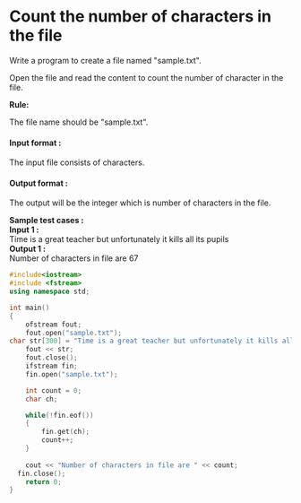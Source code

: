 # Count the number of characters in the file
Write a program to create a file named "sample.txt".

Open the file and read the content to count the number of character in the file.

**Rule:**

The file name should be "sample.txt".

#### Input format :
The input file consists of characters.

#### Output format :
The output will be the integer which is number of characters in the file.



**Sample test cases :<br>
Input 1 :<br>**
Time is a great teacher but unfortunately it kills all its pupils<br>
**Output 1 :<br>**
Number of characters in file are 67

```cpp
#include<iostream>
#include <fstream>
using namespace std;

int main()
{
    ofstream fout;
    fout.open("sample.txt");
char str[300] = "Time is a great teacher but unfortunately it kills all its pupils\n";
    fout << str;
    fout.close();
    ifstream fin;
    fin.open("sample.txt");

    int count = 0;
    char ch; 

    while(!fin.eof())
    {
        fin.get(ch);
        count++;
    }
    
    cout << "Number of characters in file are " << count;
  fin.close();
    return 0;
}
```
